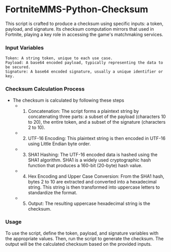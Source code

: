 #     FortniteMMS-Python-Checksum

This script is crafted to produce a checksum using specific inputs: a token, payload, and signature. Its checksum computation mirrors that used in Fortnite, playing a key role in accessing the game's matchmaking services.

### Input Variables

    Token: A string token, unique to each use case.
    Payload: A base64 encoded payload, typically representing the data to be secured.
    Signature: A base64 encoded signature, usually a unique identifier or key.

### Checksum Calculation Process

- The checksum is calculated by following these steps
  - 1. Concatenation: The script forms a plaintext string by concatenating three parts: a subset of the payload (characters 10 to 20), the entire token, and a subset of the signature (characters 2 to 10).
  - 2. UTF-16 Encoding: This plaintext string is then encoded in UTF-16 using Little Endian byte order.
  - 3. SHA1 Hashing: The UTF-16 encoded data is hashed using the SHA1 algorithm. SHA1 is a widely used cryptographic hash function that produces a 160-bit (20-byte) hash value.
  - 4. Hex Encoding and Upper Case Conversion: From the SHA1 hash, bytes 2 to 10 are extracted and converted into a hexadecimal string. This string is then transformed into uppercase letters to standardize the format.
  - 5. Output: The resulting uppercase hexadecimal string is the checksum.

### Usage

To use the script, define the token, payload, and signature variables with the appropriate values. Then, run the script to generate the checksum. The output will be the calculated checksum based on the provided inputs.
